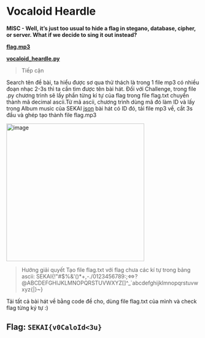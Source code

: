 # Vocaloid Heardle
**MISC - Well, it’s just too usual to hide a flag in stegano, database, cipher, or server. What if we decide to sing it out instead?**

[**flag.mp3**](https://github.com/plue0709/Write-Up/blob/main/sekaiCTF/Misc/Vocaloid%20Heardle/flag.mp3)

[**vocaloid_heardle.py**](https://github.com/plue0709/Write-Up/blob/main/sekaiCTF/Misc/Vocaloid%20Heardle/vocaloid_heardle.py)

> Tiếp cận

Search tên đề bài, ta hiểu được sơ qua thử thách là trong 1 file mp3 có nhiều đoạn nhạc 2-3s thì ta cần tìm được tên bài hát. Đối với Challenge, trong file .py chương trình sẽ lấy phần từng kí tự của flag trong file flag.txt chuyển thành mã decimal ascii.Từ mã ascii, chương trình dùng mã đó làm ID và lấy trong Album music của SEKAI [json](https://sekai-world.github.io/sekai-master-db-diff/musicVocals.json) bài hát có ID đó, tải file mp3 về, cắt 3s đầu và ghép tạo thành file flag.mp3

<img width="359" alt="image" src="https://user-images.githubusercontent.com/80806913/193755359-5e64838f-03b2-4dc7-9d27-1442a274dbee.png">


> Hướng giải quyết
Tạo file flag.txt với flag chưa các kí tự trong bảng ascii: SEKAI{!"#$%&'()*+,-./0123456789:;<=>?@ABCDEFGHIJKLMNOPQRSTUVWXYZ[]^_`abcdefghijklmnopqrstuvwxyz{|}~}

Tải tất cả bài hát về bằng code đề cho, dùng file flag.txt của mình và check flag từng ký tự :)

## Flag: `SEKAI{v0CaloId<3u}`
